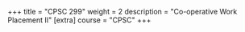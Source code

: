 +++
title = "CPSC 299"
weight = 2
description = "Co-operative Work Placement II"
[extra]
course = "CPSC"
+++